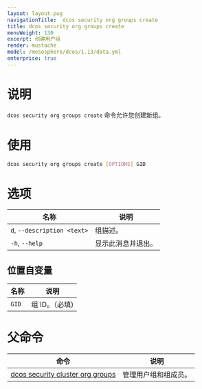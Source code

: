 ```yaml
---
layout: layout.pug
navigationTitle:  dcos security org groups create
title: dcos security org groups create
menuWeight: 130
excerpt: 创建用户组
render: mustache
model: /mesosphere/dcos/1.13/data.yml
enterprise: true
---
```

# 说明
`dcos security org groups create` 命令允许您创建新组。

# 使用

```bash
dcos security org groups create [OPTIONS] GID
```

# 选项

| 名称 | 说明 |
|---------|-------------|
| `d`, `--description <text>` | 组描述。|
|  `-h`, `--help` |                显示此消息并退出。|

## 位置自变量

| 名称 | 说明 |
|---------|-------------|
| `GID` | 组 ID。（必填)|

# 父命令

| 命令 | 说明 |
|---------|-------------|
| [dcos security cluster org groups](/mesosphere/dcos/cn/1.13/cli/command-reference/dcos-security/dcos-security-org/dcos-security-org-groups/) |  管理用户组和组成员。 |
